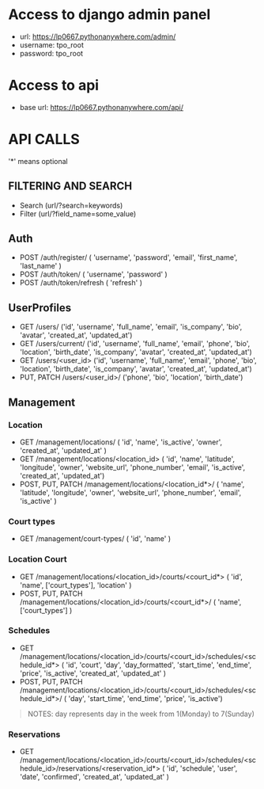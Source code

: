 # Access to django admin panel
 - url: https://lp0667.pythonanywhere.com/admin/
 - username: tpo_root
 - password: tpo_root

# Access to api
  - base url: https://lp0667.pythonanywhere.com/api/


# API CALLS

'*' means optional

## FILTERING AND SEARCH
 - Search (url/?search=keywords)
 - Filter (url/?field_name=some_value)

## Auth
 - POST /auth/register/ ( 'username', 'password', 'email', 'first_name', 'last_name' )
 - POST /auth/token/ ( 'username', 'password' )
 - POST /auth/token/refresh ( 'refresh' )

## UserProfiles
 - GET /users/ ('id', 'username', 'full_name', 'email', 'is_company', 'bio', 'avatar', 'created_at', 'updated_at')
 - GET /users/current/ ('id', 'username', 'full_name', 'email', 'phone', 'bio', 'location', 'birth_date', 'is_company', 'avatar', 'created_at', 'updated_at')
 - GET /users/<user_id> ('id', 'username', 'full_name', 'email', 'phone', 'bio', 'location', 'birth_date', 'is_company', 'avatar', 'created_at', 'updated_at')
 - PUT, PATCH /users/<user_id>/ ('phone', 'bio', 'location', 'birth_date')


## Management

### Location
 - GET /management/locations/ ( 'id', 'name', 'is_active', 'owner', 'created_at', 'updated_at' )
 - GET /management/locations/<location_id> ( 'id', 'name', 'latitude', 'longitude', 'owner', 'website_url', 'phone_number', 'email', 'is_active', 'created_at', 'updated_at')
 - POST, PUT, PATCH /management/locations/<location_id*>/ ( 'name', 'latitude', 'longitude', 'owner', 'website_url', 'phone_number', 'email', 'is_active' )

### Court types
 - GET /management/court-types/ ( 'id', 'name' )

### Location Court
 - GET /management/locations/<location_id>/courts/<court_id*> ( 'id', 'name', ['court_types'], 'location' )
 - POST, PUT, PATCH /management/locations/<location_id>/courts/<court_id*>/ ( 'name', ['court_types'] )

### Schedules
 - GET /management/locations/<location_id>/courts/<court_id>/schedules/<schedule_id*> ( 'id', 'court', 'day', 'day_formatted', 'start_time', 'end_time', 'price', 'is_active', 'created_at', 'updated_at' )
 - POST, PUT, PATCH /management/locations/<location_id>/courts/<court_id>/schedules/<schedule_id*>/ ( 'day', 'start_time', 'end_time', 'price', 'is_active')

> NOTES: day represents day in the week from 1(Monday) to 7(Sunday)

### Reservations
 - GET /management/locations/<location_id>/courts/<court_id>/schedules/<schedule_id>/reservations/<reservation_id*> ( 'id', 'schedule', 'user', 'date', 'confirmed', 'created_at', 'updated_at' )
